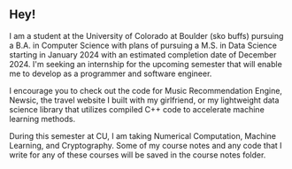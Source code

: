 ## Hey!

I am a student at the University of Colorado at Boulder (sko buffs) pursuing a B.A. in Computer Science with plans of pursuing a M.S. in Data Science starting in January 2024 with an estimated completion date of December 2024. I'm seeking an internship for the upcoming semester that will enable me to develop as a programmer and software engineer. 

I encourage you to check out the code for Music Recommendation Engine, Newsic, the travel website I built with my girlfriend, or my lightweight data science library that utilizes compiled C++ code to accelerate machine learning methods.

During this semester at CU, I am taking Numerical Computation, Machine Learning, and Cryptography. Some of my course notes and any code that I write for any of these courses will be saved in the course notes folder.

<!--
**Wesley-Allen-01/Wesley-Allen-01** is a ✨ _special_ ✨ repository because its `README.md` (this file) appears on your GitHub profile.

Here are some ideas to get you started:

- 🔭 I’m currently working on ...
- 🌱 I’m currently learning ...
- 👯 I’m looking to collaborate on ...
- 🤔 I’m looking for help with ...
- 💬 Ask me about ...
- 📫 How to reach me: ...
- 😄 Pronouns: ...
- ⚡ Fun fact: ...
-->
